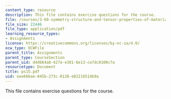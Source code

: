 ```yaml
---
content_type: resource
description: This file contains exercise questions for the course.
file: /courses/3-60-symmetry-structure-and-tensor-properties-of-materials-fall-2005/eee666ae845b273c0128e82216514b9a_ps15.pdf
file_size: 22446
file_type: application/pdf
learning_resource_types:
- Assignments
license: https://creativecommons.org/licenses/by-nc-sa/4.0/
ocw_type: OCWFile
parent_title: Assignments
parent_type: CourseSection
parent_uid: d4d664a8-427a-e381-6e13-ce7dc8100c7a
resourcetype: Document
title: ps15.pdf
uid: eee666ae-845b-273c-0128-e82216514b9a
---
```

This file contains exercise questions for the course.